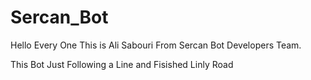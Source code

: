 # Sercan_Bot

Hello Every One This is Ali Sabouri From Sercan Bot Developers Team.

This Bot Just Following a Line and Fisished Linly Road


